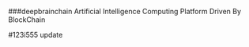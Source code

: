 
###deepbrainchain
Artificial Intelligence Computing Platform Driven By BlockChain


#123i555 update
